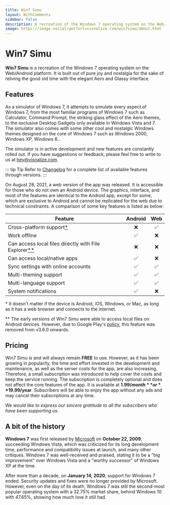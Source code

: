 ```yaml
---
title: Win7 Simu
layout: WithComments
sidebar: false
description: A recreation of the Windows 7 operating system on the Web/Android platform, brings back the nostalgia with the elegant Aero interface
image: https://image.social/get?url=visnalize.com/win7simu/about.html
---
```


# Win7 Simu

<a-social />

**Win7 Simu** is a recreation of the Windows 7 operating system on the Web/Android platform. It is built out of pure joy and nostalgia for the sake of reliving the good old time with the elegant Aero and Glassy interface.

<m-access-links />

## Features

As a simulator of Windows 7, it attempts to simulate every aspect of Windows 7, from the most familiar programs of Windows 7 such as Calculator, Command Prompt, the striking glass effect of the Aero themes, to the exclusive Desktop Gadgets only available in Windows Vista and 7. The simulator also comes with some other cool and nostalgic Windows themes designed on the core of Windows 7 such as Windows 2000, Windows XP, Windows 8...

The simulator is in active development and new features are constantly rolled out. If you have suggestions or feedback, please feel free to write to us at [hey@visnalize.com](mailto:hey@visnalize.com).

::: tip Tip
Refer to [Changelog](./changelog.md) for a complete list of available features through versions.
:::

On August 28, 2021, a web version of the app was released. It is accessible for those who do not own an Android device. The graphics, interface, and most of the features are identical to the Android app, except for some, which are exclusive to Android and cannot be replicated for the web due to technical constraints. A comparison of some key features is listed as below:

Feature | Android | Web
--------|:-------:|:---:
Cross-platform support[*](#cross-platform) | ❌ | ✅
Work offline | ✅ | ❌
Can access local files directly with File Explorer[**](#local-files) | ❌ | ❌
Can access local/native apps | ✅ | ❌
Sync settings with online accounts | ✅ | ✅
Multi-theming support | ✅ | ✅
Multi-language support | ✅ | ✅
System notifications | ✅ | ❌

<a name="cross-platform">*</a> It doesn't matter if the device is Android, iOS, Windows, or Mac, as long as it has a web browser and connects to the internet.

<a name="local-files">**</a> The early versions of Win7 Simu were able to access local files on Android devices. However, due to Google Play's [policy](./faq.md#file-explorer-does-not-show-files-on-my-device-what-s-the-problem), this feature was removed from v3.6.0 onwards.

## Pricing

Win7 Simu is and will always remain **FREE** to use. However, as it has been growing in popularity, the time and effort invested in the development and maintenance, as well as the server costs for the app, are also increasing. Therefore, a small subscription was introduced to help cover the costs and keep the service running. The subscription is completely optional and does not affect the core features of the app. It is available at **$1.99/month** or **$19.99/year**. Subscribers will be able to enjoy the app without any ads and may cancel their subscriptions at any time.

*We would like to express our sincere gratitude to all the subscribers who have been supporting us.*

## A bit of the history

**Windows 7** was first released by [Microsoft](https://en.wikipedia.org/wiki/Microsoft) on **October 22, 2009**, succeeding Windows Vista, which was criticized for its long development time, performance and compatibility issues at launch, and many other critiques. Windows 7 was well-received and praised, stating it to be a "big improvement" over Windows Vista and a "worthy successor" of Windows XP at the time.

After more than a decade, on **January 14, 2020**, support for Windows 7 ended. Security updates and fixes were no longer provided by Microsoft. However, even on the day of its death, Windows 7 was still the second-most popular operating system with a 32.75% market share, behind Windows 10 with 47.65%, showing how much love it still had.
